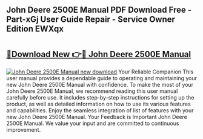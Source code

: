 ## John Deere 2500E Manual PDF Download Free - Part-xGj User Guide Repair - Service Owner Edition EWXqx

# <h2><a href="http://bc92408.oget.top/?id=John+Deere+2500E+Manual">🔗Download New 👉🔴 John Deere 2500E Manual</a></h2>

[![John Deere 2500E Manual new download](https://i.imgur.com/5g1atiW.png)](http://bc92408.oget.top/?id=John+Deere+2500E+Manual)
Your Reliable Companion This user manual provides a dependable guide to operating and maintaining your new John Deere 2500E Manual with confidence. To make the most of your John Deere 2500E Manual, we recommend reading this user manual carefully before use. It includes step-by-step instructions for setting up the product, as well as detailed information on how to use its various features and capabilities. Enjoy the seamless integration of list of features with your new John Deere 2500E Manual. Your Feedback is Important John Deere 2500E Manual. We value your input and are committed to continuous improvement.
